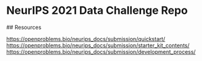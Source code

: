 # NeurIPS 2021 Data Challenge Repo

## Resources

https://openproblems.bio/neurips_docs/submission/quickstart/
https://openproblems.bio/neurips_docs/submission/starter_kit_contents/
https://openproblems.bio/neurips_docs/submission/development_process/
